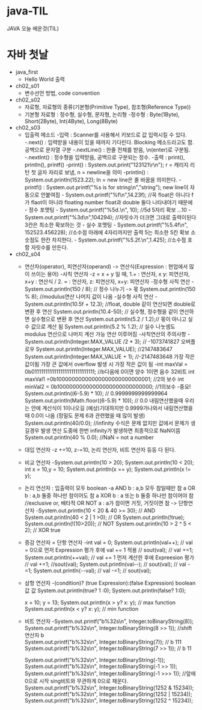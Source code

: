 # java-TIL
JAVA 오늘 배운것(TIL)

# 자바 첫날
- java_first
  - Hello World 출력
- ch02_s01
  - 변수선언 방법, code convention
- ch02_s02
  - 자료형, 자료형의 종류(기본형(Primitive Type), 참조형(Reference Type))
  - 기본형 자료형 : 정수형, 실수형, 문자형, 논리형
    -정수형 : Byte(1Byte), Short(2Byte), Int(4Byte), Long(8Byte)
- ch02_s03
  - 입출력 메소드
    -입력 : Scanner를 사용해서 키보드로 값 입력시킬 수 있다.
       -.next() : 입력받을 내용이 있을 때까지 기다린다. Blocking 메소드라고도 함.
                  공백으로 문자열 구분
       -.nextLine() : 한줄 전체를 받음, \n(enter)로 구분됨. 
       -.nextInt() : 정수형을 입력받음, 공백으로 구분되는 정수.
    -출력 : print(), println(), printf()
       -print() :   System.out.print("123121\r\n"); r = 캐리지 리턴  첫 글자 자리로 보냄, n = newline을 의미
       -println() : System.out.println(1523.22); ln = new line은 줄 바꿈을 의미한다.
       -printf() :  System.out.printf("%s is for string\n","string"); new line이 자동으로 안붙여짐
                 - System.out.printf("%f\n",14.23f); //꼭 float은 아니다 f가 flaot이 아니라
                    floating number float과 double 둘다 나타내야기 때문에
                 - 정수 포맷팅
                   -  System.out.printf("%5d.\n", 10); //5d 5자리 확보 ...10
                   - System.out.printf("%3d\n",104294); //자릿수가 더크면 그대로 출력이된다  3칸은 최소한 확보하는 것
                 - 실수 포맷팅
                   - System.out.printf("%5.4f\n", 152523.456228); //소수점 아래에 4자리까지만 출력 5는 최소한 5칸 확보                        소숫점도 한칸 차지한다.
                   - System.out.printf("%5.2f.\n",1.425); //소수점 포함 자릿수를 만든다.
- ch02_s04
  - 연산자(operator), 피연산자(operand) -> 연산식(Expression : 현업에서 많이 쓰이는 용어)
    -사칙 연산자
       -z = x + y 일 때, 1.+ : 연산자,  x y: 피연산자, x+y : 연산식 / 2. = : 연산자, z: 피연산자, x+y: 피연산자
       -정수형 사칙 연산
        - System.out.println(150 / 8); // 정수 나누기 -> 몫
          System.out.println(150 % 8); //modulus연산  나머지 값이 나옴
       -실수형 사칙 연산
        - System.out.println(10.5f + 12.3); //float, double 같이 연산되면 double로 변환 후 연산
          System.out.println(10.4-50); // 실수형, 정수형을 같이 연산하면 실수형으로 변환 후 연산
          System.out.println(5.2 / 1.2);// 몫이 아니고 실수 값으로 계산 됨
          System.out.println(5.2 % 1.2); // 실수 나눗셈도 modulus 연산으로 나머지 계산 가능 연산 이루어짐
       -사칙연산의 주의사항
        - System.out.println(Integer.MAX_VALUE /2 * 3); // -1073741827 오버플로우
          System.out.println(Integer.MAX_VALUE); //2147483647
          System.out.println(Integer.MAX_VALUE + 1); //-2147483648 
          가장 작은 값이됨 가장 큰 값에서 overflow 발생 시 가장 작은 값이 됨
       -int maxVal = 0b01111111111111111111111111111; //b다음에 0이면 양수 1이면 음수 32비트
        int maxVal1 =0b10000000000000000000000000001; //2의 보수
        int minVal2 = 0b10000000000000000000000000000; //1의보수
       -중요!
        System.out.println((6-5.9) * 10); // 0.9999999999999964
        System.out.println(Math.floor((6-5.9) * 10)); // 0.0 
        내림연산했을때 우리는 안에 계산식이 1이나오길 (예상)기대하지만 0.9999가나와서 내림연산했을때 0.0이 나옴
        (정밀도 문제 6과 관련했을 때 많이 발생)
        System.out.println(40/0.0); 
        //infinity 수식은 문제 없지만 값에서 문제가 생길경우 발생 연산 도중에 한번 infinity가 발생하면 최종적으로 NaN이뜸
        System.out.println(40 % 0.0); //NaN = not a number
        
   - 대입 연산자
      -z +=10, z-=10, 논리 연산자, 비트 연산자 등등 다 된다.
      
   - 비교 연산자
      -System.out.println(10 > 20);
       System.out.println(10 < 20);
       int x = 10,y = 10;
       System.out.println(x == y);
       System.out.println(x != y);
       
   - 논리 연산자 : 입출력이 모두 boolean
     -a AND b : a,b 모두 참일때만 참
      a OR b : a,b 둘중 하나만 참이어도 참
      a XOR b : a 또는 b 둘중 하나만 참이어야 참 //exclusive or, 배타적 OR
      NOT a : a가 참이면 거짓, 거짓이면 참 -> 단항연산자
     -System.out.println(10 < 20 & 40 >= 30); // AND
      System.out.println(40 < 2 | 1 >0); // OR
      System.out.println(!true);
      System.out.println(!(10>20)); // NOT
      System.out.println(10 > 2 ^ 5 < 2); // XOR true
      
   - 증감 연산자 = 단항 연산자
     -int val = 0;
      System.out.println(val++); // val = 0으로 먼저 Expression 평가 후에 val += 1 적용
       // sout(val); // val +=1;
      System.out.println(++val); // val += 1 먼저 계산한 후에 Expreesion 평가
       // val +=1; //sout(val);
      System.out.println(val--);
       // sout(val); // val -=1;
      System.out.println(--val);
       // val -=1; // sout(val);
       
   - 삼항 연산자
     -(condition)? (true Expression):(false Expression)
       boolean             값                 값
       System.out.println(true? 1 :0);
       System.out.println(false? 1:0);

       x = 10; y = 13;
       System.out.println(x > y? x: y); // max function
       System.out.println(x < y? x: y); // min function
       
   - 비트 연산자
     -System.out.printf("b%32s\n", Integer.toBinaryString(8));       
      System.out.printf("b%32s\n", Integer.toBinaryString(8 >> 1)); //shift 연산자 b                             
      System.out.printf("b%32s\n", Integer.toBinaryString(7));      // b                             111
      System.out.printf("b%32s\n", Integer.toBinaryString(7 >> 1)); // b                              11
      
      System.out.printf("b%32s\n", Integer.toBinaryString(-1));
      System.out.printf("b%32s\n", Integer.toBinaryString(-1 >> 1));
      System.out.printf("b%32s\n", Integer.toBinaryString(-1 >>> 1));
      //앞에 0으로 시작 sing비트와 무관하게 0으로 채운다.
      System.out.printf("b%32s\n", Integer.toBinaryString(1252 & 15234));
      System.out.printf("b%32s\n", Integer.toBinaryString(1252 | 15234));
      System.out.printf("b%32s\n", Integer.toBinaryString(1252 ^ 15234));
             
